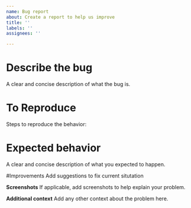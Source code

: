 ```yaml
---
name: Bug report
about: Create a report to help us improve
title: ''
labels: ''
assignees: ''

---
```


# Describe the bug
A clear and concise description of what the bug is.

# To Reproduce
Steps to reproduce the behavior:

# Expected behavior 
A clear and concise description of what you expected to happen.

#Improvements
Add suggestions to fix current situtation


**Screenshots**
If applicable, add screenshots to help explain your problem.

**Additional context**
Add any other context about the problem here.
